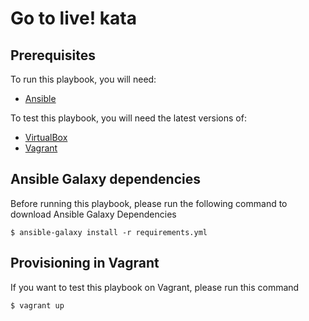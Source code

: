 Go to live! kata
==================================

## Prerequisites

To run this playbook, you will need:
- [Ansible](http://docs.ansible.com/intro_installation.html)

To test this playbook, you will need the latest versions of:
- [VirtualBox](https://www.virtualbox.org/wiki/Downloads)
- [Vagrant](https://www.vagrantup.com/downloads.html)

## Ansible Galaxy dependencies

Before running this playbook, please run the following command to download Ansible Galaxy Dependencies 

    $ ansible-galaxy install -r requirements.yml

## Provisioning in Vagrant

If you want to test this playbook on Vagrant, please run this command 

    $ vagrant up


